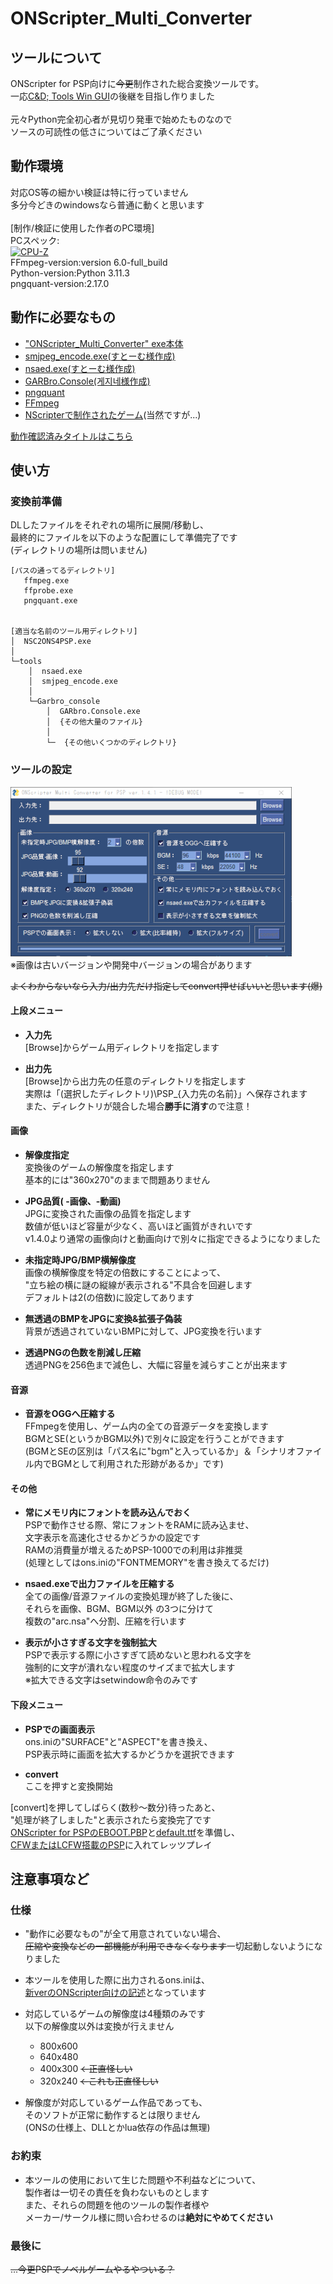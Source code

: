 # ONScripter_Multi_Converter
## ツールについて
 ONScripter for PSP向けに~~今更~~制作された総合変換ツールです。<br>
 一応[C&D; Tools Win GUI](https://web.archive.org/web/20170419120050fw_/http://www.geocities.jp/stm_torm/ons/tool.html)の後継を目指し作りました<br>
 <br>
 元々Python完全初心者が見切り発車で始めたものなので<br>
 ソースの可読性の低さについてはご了承ください<br>

## 動作環境
 対応OS等の細かい検証は特に行っていません<br>
 多分今どきのwindowsなら普通に動くと思います<br>
 <br>
 [制作/検証に使用した作者のPC環境]<br>
 PCスペック:<br>
 [![CPU-Z](https://valid.x86.fr/cache/banner/d8ltzd-2.png)](https://valid.x86.fr/d8ltzd)<br>
 FFmpeg-version:version 6.0-full_build<br>
 Python-version:Python 3.11.3<br>
 pngquant-version:2.17.0<br>

## 動作に必要なもの
 - ["ONScripter_Multi_Converter" exe本体](https://github.com/Prince-of-sea/ONScripter_Multi_Converter/releases/latest)
 - [smjpeg_encode.exe(すとーむ様作成)](http://web.archive.org/web/20130203074100/http://www.geocities.jp/stm_torm/ons/smjpeg4.zip)
 - [nsaed.exe(すとーむ様作成)](https://web.archive.org/web/20130328141650/http://www.geocities.jp/stm_torm/nsaed2.zip)
 - [GARBro.Console(게지네様作成)](https://drive.google.com/file/d/1gH9nNRxaz8GexN0B1hWyUc3o692bkWXX/view)
 - [pngquant](https://pngquant.org/)
 - [FFmpeg](https://www.gyan.dev/ffmpeg/builds/ffmpeg-release-full.7z)
 - [NScripterで制作されたゲーム](https://erogamescape.dyndns.org/~ap2/ero/toukei_kaiseki/attlist.php?att[66]=on)(当然ですが...)

[動作確認済みタイトルはこちら](./TITLELIST.md)

## 使い方
### 変換前準備
 DLしたファイルをそれぞれの場所に展開/移動し、<br>
 最終的にファイルを以下のような配置にして準備完了です<br>
 (ディレクトリの場所は問いません)
```
[パスの通ってるディレクトリ]
   ffmpeg.exe
   ffprobe.exe
   pngquant.exe


[適当な名前のツール用ディレクトリ]
│  NSC2ONS4PSP.exe
│  
└─tools
    │  nsaed.exe
    │  smjpeg_encode.exe
    │
    └─Garbro_console
        │  GARbro.Console.exe
        │  {その他大量のファイル}
        │
        └─  {その他いくつかのディレクトリ}
```

### ツールの設定
 [![インターフェース](./tools/md_ui.png)](./tools/md_ui_full.png)<br>
 ※画像は古いバージョンや開発中バージョンの場合があります

~~よくわからないなら入力/出力先だけ指定してconvert押せばいいと思います(爆)~~

#### 上段メニュー
 - **入力先**<br>
 [Browse]からゲーム用ディレクトリを指定します<br>

 - **出力先**<br>
 [Browse]から出力先の任意のディレクトリを指定します<br>
 実際は「(選択したディレクトリ)\PSP_{入力先の名前}」へ保存されます<br>
 また、ディレクトリが競合した場合**勝手に消す**ので注意！<br>

#### 画像
 - **解像度指定**<br>
 変換後のゲームの解像度を指定します<br>
 基本的には"360x270"のままで問題ありません<br>

 - **JPG品質( -画像、-動画)**<br>
 JPGに変換された画像の品質を指定します<br>
 数値が低いほど容量が少なく、高いほど画質がきれいです<br>
 v1.4.0より通常の画像向けと動画向けで別々に指定できるようになりました<br>

 - **未指定時JPG/BMP横解像度**<br>
 画像の横解像度を特定の倍数にすることによって、<br>
 "立ち絵の横に謎の縦線が表示される"不具合を回避します<br>
 デフォルトは2(の倍数)に設定してあります<br>

 - **無透過のBMPをJPGに変換&拡張子偽装**<br>
 背景が透過されていないBMPに対して、JPG変換を行います<br>

 - **透過PNGの色数を削減し圧縮**<br>
 透過PNGを256色まで減色し、大幅に容量を減らすことが出来ます<br>
 
#### 音源
 - **音源をOGGへ圧縮する**<br>
 FFmpegを使用し、ゲーム内の全ての音源データを変換します<br>
 BGMとSE(というかBGM以外)で別々に設定を行うことができます<br>
 (BGMとSEの区別は「パス名に"bgm"と入っているか」＆「シナリオファイル内でBGMとして利用された形跡があるか」です)<br>

#### その他
 - **常にメモリ内にフォントを読み込んでおく**<br>
 PSPで動作させる際、常にフォントをRAMに読み込ませ、<br>
 文字表示を高速化させるかどうかの設定です<br>
 RAMの消費量が増えるためPSP-1000での利用は非推奨<br>
 (処理としてはons.iniの"FONTMEMORY"を書き換えてるだけ)<br>

 - **nsaed.exeで出力ファイルを圧縮する**<br>
 全ての画像/音源ファイルの変換処理が終了した後に、<br>
 それらを画像、BGM、BGM以外 の3つに分けて <br>
 複数の"arc.nsa"へ分割、圧縮を行います<br>

 - **表示が小さすぎる文字を強制拡大**<br>
 PSPで表示する際に小さすぎて読めないと思われる文字を<br>
 強制的に文字が潰れない程度のサイズまで拡大します<br>
 ※拡大できる文字はsetwindow命令のみです<br>

#### 下段メニュー
 - **PSPでの画面表示**<br>
 ons.iniの"SURFACE"と"ASPECT"を書き換え、<br>
 PSP表示時に画面を拡大するかどうかを選択できます<br>

 - **convert**<br>
 ここを押すと変換開始<br>

[convert]を押してしばらく(数秒～数分)待ったあと、<br>
"処理が終了しました"と表示されたら変換完了です<br>
[ONScripter for PSPのEBOOT.PBP](https://archive.org/download/ons.-7z/Old%20Versions/onscripter-20110111_psp.zip)と[default.ttf](https://www.google.com/search?q=PSP+default.ttf)を準備し、<br>
[CFWまたはLCFW搭載のPSP](https://www.google.com/search?q=PSP+CFW6.61+ME%2FLME)に入れてレッツプレイ<br>

## 注意事項など
### 仕様
 - "動作に必要なもの"が全て用意されていない場合、<br>
 ~~圧縮や変換などの一部機能が利用できなくなります~~一切起動しないようになりました<br>

 - 本ツールを使用した際に出力されるons.iniは、<br>
 [新verのONScripter向けの記述](https://web.archive.org/web/20100709172750fw_/http://blog.livedoor.jp/tormtorm/archives/51520243.html)となっています<br>

 - 対応しているゲームの解像度は4種類のみです<br>
 以下の解像度以外は変換が行えません<br>
    - 800x600
    - 640x480
    - 400x300 ~~←正直怪しい~~
    - 320x240 ~~←これも正直怪しい~~
  
 - 解像度が対応しているゲーム作品であっても、<br>
 そのソフトが正常に動作するとは限りません<br>
 (ONSの仕様上、DLLとかlua依存の作品は無理)<br>

### お約束
 - 本ツールの使用において生じた問題や不利益などについて、<br>
 製作者は一切その責任を負わないものとします<br>
 また、それらの問題を他のツールの製作者様や<br>
 メーカー/サークル様に問い合わせるのは**絶対にやめてください**<br>

### 最後に
~~...今更PSPでノベルゲームやるやついる？~~<br>